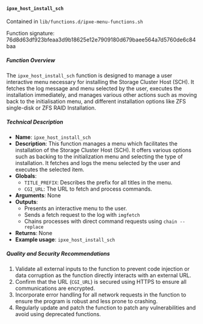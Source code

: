 #### `ipxe_host_install_sch `

Contained in `lib/functions.d/ipxe-menu-functions.sh`

Function signature: 76d8d63df923bfeaa3d9b18625e12e7909180d679baee564a7d5760de6c84baa

##### Function Overview

The `ipxe_host_install_sch` function is designed to manage a user interactive menu necessary for installing the Storage Cluster Host (SCH). It fetches the log message and menu selected by the user, executes the installation immediately, and manages various other actions such as moving back to the initialisation menu, and different installation options like ZFS single-disk or ZFS RAID Installation. 

##### Technical Description

- **Name**: `ipxe_host_install_sch`
- **Description**: This function manages a menu which facilitates the installation of the Storage Cluster Host (SCH). It offers various options such as backing to the initialization menu and selecting the type of installation. It fetches and logs the menu selected by the user and executes the selected item.
- **Globals**: 
  - `TITLE_PREFIX`: Describes the prefix for all titles in the menu.
  - `CGI_URL`: The URL to fetch and process commands.
- **Arguments**: None
- **Outputs**: 
  - Presents an interactive menu to the user.
  - Sends a fetch request to the log with `imgfetch`
  - Chains processes with direct command requests using `chain --replace`
- **Returns**: None
- **Example usage**: `ipxe_host_install_sch`

##### Quality and Security Recommendations

1. Validate all external inputs to the function to prevent code injection or data corruption as the function directly interacts with an external URL.
2. Confirm that the URL (`CGI_URL`) is secured using HTTPS to ensure all communications are encrypted.
3. Incorporate error handling for all network requests in the function to ensure the program is robust and less prone to crashing.
4. Regularly update and patch the function to patch any vulnerabilities and avoid using deprecated functions.

